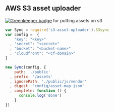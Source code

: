 ## AWS S3 asset uploader

[![Greenkeeper badge](https://badges.greenkeeper.io/mix/s3-asset-uploader.svg)](https://greenkeeper.io/)
for putting assets on s3

``` js
var Sync = require('s3-asset-uploader').S3sync
var config =  {
    "key": "<key>"
  , "secret": "<secret>"
  , "bucket": "<bucket-name>"
  , "cloudfront": "<cf-domain>"
}

new Sync(config, {
    path: './public'
  , prefix: '/assets'
  , ignorePath: './public/js/vendor'
  , digest: 'config/asset-map.json'
  , complete: function () {
      console.log('done')
    }
})
```
